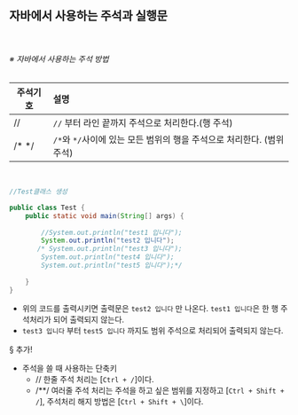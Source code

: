 ## 자바에서 사용하는 주석과 실행문

<br/>

###### ※ 자바에서 사용하는 주석 방법

| 주석기호 | 설명                                                         |
| -------- | :----------------------------------------------------------- |
| //       | `//` 부터 라인 끝까지 주석으로 처리한다.(행 주석)            |
| /*   */  | `/*`와  `*/`사이에 있는 모든 범위의 행을 주석으로 처리한다. (범위 주석) |

<br/>

```java
//Test클래스 생성 

public class Test {
	public static void main(String[] args) {
	
		//System.out.println("test1 입니다");
		System.out.println("test2 입니다");	
       /* System.out.println("test3 입니다");
        System.out.println("test4 입니다");
        System.out.println("test5 입니다");*/
        
	}
}
```

* 위의 코드를 출력시키면 출력문은 `test2 입니다` 만 나온다. `test1 입니다`은 한 행 주석처리가 되어 출력되지 않는다.
* `test3 입니다` 부터 `test5 입니다` 까지도 범위 주석으로 처리되어 출력되지 않는다. 

§ 추가!
* 주석을 쓸 때 사용하는 단축키
  * // 한줄 주석 처리는 [`Ctrl + /`]이다.
  * /**/ 여러줄 주석 처리는 주석을 하고 싶은 범위를 지정하고 [`Ctrl + Shift + /`], 주석처리 해지 방법은 [`Ctrl + Shift + \`]이다.